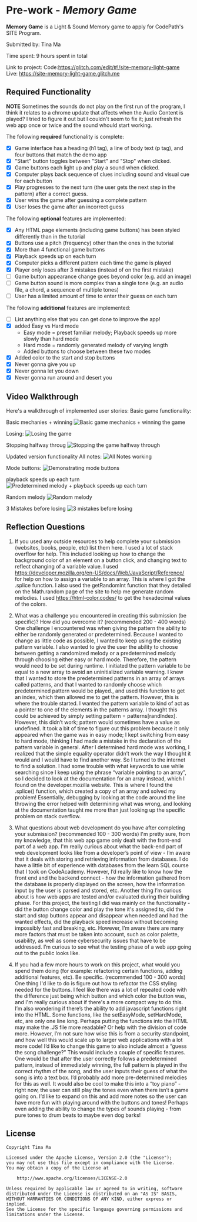 # Pre-work - *Memory Game*

**Memory Game** is a Light & Sound Memory game to apply for CodePath's SITE Program. 

Submitted by: Tina Ma

Time spent: 9 hours spent in total

Link to project: 
	Code:https://glitch.com/edit/#!/site-memory-light-game
	Live: https://site-memory-light-game.glitch.me

## Required Functionality
**NOTE** Sometimes the sounds do not play on the first run of the program,
I think it relates to a chrome update that affects when the Audio Content 
is played? I tried to figure it out but I couldn't seem to fix it;
just refresh the web app once or twice and the sound whould start working.

The following **required** functionality is complete:

* [x] Game interface has a heading (h1 tag), a line of body text (p tag), and four buttons that match the demo app
* [x] "Start" button toggles between "Start" and "Stop" when clicked. 
* [x] Game buttons each light up and play a sound when clicked. 
* [x] Computer plays back sequence of clues including sound and visual cue for each button
* [x] Play progresses to the next turn (the user gets the next step in the pattern) after a correct guess. 
* [x] User wins the game after guessing a complete pattern
* [x] User loses the game after an incorrect guess

The following **optional** features are implemented:

* [x] Any HTML page elements (including game buttons) has been styled differently than in the tutorial
* [x] Buttons use a pitch (frequency) other than the ones in the tutorial
* [x] More than 4 functional game buttons
* [x] Playback speeds up on each turn
* [x] Computer picks a different pattern each time the game is played 
* [x] Player only loses after 3 mistakes (instead of on the first mistake)
* [ ] Game button appearance change goes beyond color (e.g. add an image)
* [ ] Game button sound is more complex than a single tone (e.g. an audio file, a chord, a sequence of multiple tones)
* [ ] User has a limited amount of time to enter their guess on each turn

The following **additional** features are implemented:

- [ ] List anything else that you can get done to improve the app!
- [x] added Easy vs Hard mode
    - Easy mode = preset familiar melody; Playback speeds up more slowly than hard mode
    - Hard mode = randomly generated melody of varying length
    - Added buttons to choose between these two modes
- [x] Added color to the start and stop buttons
- [x] Never gonna give you up 
- [x] Never gonna let you down 
- [x] Never gonna run around and desert you

## Video Walkthrough

Here's a walkthrough of implemented user stories:
Basic game functionality:

Basic mechanies + winning
![Basic game mechanics + winning the game](https://github.com/t-a-ma/SITE-light-and-memory-game-demo/blob/main/make_sound.gif)

Losing:
![Losing the game](https://github.com/t-a-ma/SITE-light-and-memory-game-demo/blob/main/mistake.gif)

Stopping halfway throug
![Stopping the game halfway through](https://github.com/t-a-ma/SITE-light-and-memory-game-demo/blob/main/stop_halfway.gif)


Updated version functionality
All notes:
![All Notes working](https://github.com/t-a-ma/SITE-light-and-memory-game-demo/blob/main/all_notes.gif)

Mode buttons:
![Demonstrating mode buttons](https://github.com/t-a-ma/SITE-light-and-memory-game-demo/blob/main/updated_mode_buttons.gif)

playback speeds up each turn
![Predetermined melody + playback speeds up each turn](https://github.com/t-a-ma/SITE-light-and-memory-game-demo/blob/main/updated_playback_speed_increases.gif)

Random melody
![Random melody](https://github.com/t-a-ma/SITE-light-and-memory-game-demo/blob/main/update_random_melodies.gif)

3 Mistakes before losing
![3 mistakes before losing](https://github.com/t-a-ma/SITE-light-and-memory-game-demo/blob/main/updated_3_mistakes.gif)


## Reflection Questions
1. If you used any outside resources to help complete your submission (websites, books, people, etc) list them here. 
  I used a lot of stack overflow for help. This included looking up how to change the background color of 
  an element on a button click, and changing text to reflect changing of a variable value.
  I used https://developer.mozilla.org/en-US/docs/Web/JavaScript/Reference/ for 
  help on how to assign a variable to an array. This is where I got the .splice function. I also 
  used the getRandomInt function that they detailed on the Math.random page of the site to help me generate random melodies. 
  I used https://html-color.codes/ to get the hexadecimal values of the colors. 

2. What was a challenge you encountered in creating this submission (be specific)? How did you overcome it? (recommended 200 - 400 words) 
One challenge I encountered was when giving the pattern the ability to either be randomly generated or predetermined. Because I wanted to change as little code as possible, I wanted to keep using the existing pattern variable. I also wanted to give the user the ability to choose between getting a randomized melody or a predetermined melody through choosing either easy or hard mode. Therefore, the pattern would need to be set during runtime. I initiated the pattern variable to be equal to a new array to avoid an uninitialized variable warning. 
I knew that I wanted to store the predetermined patterns in an array of arrays called patterns, and that I wanted to randomly choose which predetermined pattern would be played., and used this function to get an index, which then allowed me to get the pattern. However, this is where the trouble started. I wanted the pattern variable to kind of act as a pointer to one of the elements in the patterns array. I thought this could be achieved by simply setting pattern = patterns[randIndex]. However, this didn’t work; pattern would sometimes have a value as undefined. It took a bit of time to figure out this problem because it only appeared when the game was in easy mode; I kept switching from easy to hard mode, thinking I had made a mistake in the declaration of the pattern variable in general. After I determined hard mode was working, I realized that the simple equality operator didn’t work the way I thought it would and I would have to find another way. So I turned to the internet to find a solution. I had some trouble with what keywords to use while searching since I keep using the phrase “variable pointing to an array”, so I decided to look at the documentation for an array instead, which I found on the developer.mozilla website. This is where I found the .splice() function, which created a copy of an array and solved my problem! Essentially,  debugging by looking at the code around the line throwing the error helped with determining what was wrong, and looking at the documentation taught me more than just looking up the specific problem on stack overflow.

3. What questions about web development do you have after completing your submission? (recommended 100 - 300 words) 
I'm pretty sure, from my knowledge, that this web app game only dealt with the front-end part of a web app. I'm really curious about what the back-end part of web development looks like from a developer’s point of view - I’m aware that it deals with storing and retrieving information from databases. I do have a little bit of experience with databases from the learn SQL course that I took on CodeAcademy. However, I’d really like to know how the front end and the backend connect - how the information gathered from the database is properly displayed on the screen, how the information input by the user is parsed and stored, etc. 
	Another thing I’m curious about is how web apps are tested and/or evaluated during their building phase.  For this project, the testing I did was mainly on the functionality - did the button change color and play the tone it's assigned to, did the start and stop buttons appear and disappear when needed and had the wanted effects, did the playback speed increase without becoming impossibly fast and breaking, etc. However, I’m aware there are many more factors that must be taken into account, such as color palette, usability, as well as some cybersecurity issues that have to be addressed. I’m curious to see what the testing phase of a web app going out to the public looks like.
  

4. If you had a few more hours to work on this project, what would you spend them doing (for example: refactoring certain functions, adding additional features, etc). Be specific. (recommended 100 - 300 words) 
One thing I'd like to do is figure out how to refactor the CSS styling needed for the buttons. I feel like there was a lot of repeated code with the difference just being which button and which color the button was,  and I'm really curious about if there's a more compact way to do this. I’m also wondering if there’s the ability to add javascript functions right into the HTML. Some functions, like the setEasyMode, setHardMode, etc, are only one line long. Perhaps putting the functions into the HTML may make the .JS file more readable? Or help with the division of code more. However, I’m not sure how wise this is from a security standpoint, and how well this would scale up to larger web applications with a lot more code!
I’d like to change this game to also include almost a “guess the song challenge?” This would include a couple of specific features. One would be that after the user correctly follows a predetermined pattern, instead of immediately winning, the full pattern is played in the correct rhythm of the song, and the user inputs their guess of what the song is into a text box. I’d probably add more pre-determined melodies for this as well. 
It would also be cool to make this into a “toy piano” - right now, the user can still play the tones even when there isn’t a game going on. I’d like to expand on this and add more notes so the user can have more fun with playing around with the buttons and tones! Perhaps even adding the ability to change the types of sounds playing - from pure tones to drum beats to maybe even dog barks! 



## License

    Copyright Tina Ma

    Licensed under the Apache License, Version 2.0 (the "License");
    you may not use this file except in compliance with the License.
    You may obtain a copy of the License at

        http://www.apache.org/licenses/LICENSE-2.0

    Unless required by applicable law or agreed to in writing, software
    distributed under the License is distributed on an "AS IS" BASIS,
    WITHOUT WARRANTIES OR CONDITIONS OF ANY KIND, either express or implied.
    See the License for the specific language governing permissions and
    limitations under the License.
